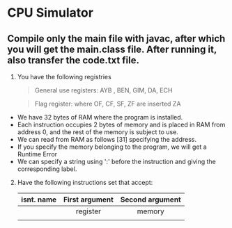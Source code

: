 # CPU Simulator
## Compile only the main file with javac, after which you will get the main.class file. After running it, also transfer the code.txt file.

1. You have the following registries 
    > General use registers:
            AYB ,
            BEN,
            GIM,
            DA,
            ECH
   
    > Flag register: where OF, CF, SF, ZF are inserted
            ZA
+ We have 32 bytes of RAM where the program is installed.
+ Each instruction occupies 2 bytes of memory and is placed in RAM from address 0, and the rest of the memory is subject to use.
+ We can read from RAM as follows [31] specifying the address.
+ If you specify the memory belonging to the program, we will get a Runtime Error
+ We can specify a string using ':' before the instruction and giving the corresponding label.

2. Have the following instructions set that accept:

    | isnt. name | First argument | Second argument |
    |        :---: |     :---:      |         :---:   |
    |    | register | memory  |    |
    |    |   |    |
